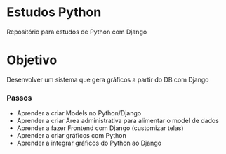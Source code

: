 # Estudos Python

Repositório para estudos de Python com Django

# Objetivo

Desenvolver um sistema que gera gráficos a partir do DB com Django

### Passos

- Aprender a criar Models no Python/Django
- Aprender a criar Área administrativa para alimentar o model de dados
- Aprender a fazer Frontend com Django (customizar telas)
- Aprender a criar gráficos com Python
- Aprender a integrar gráficos do Python ao Django